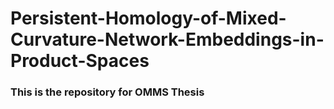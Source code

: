 # Persistent-Homology-of-Mixed-Curvature-Network-Embeddings-in-Product-Spaces

### This is the repository for OMMS Thesis
